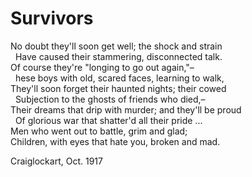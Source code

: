 # Survivors

No doubt they'll soon get well; the shock and strain  
&nbsp;&nbsp;Have caused their stammering, disconnected talk.  
Of course they're "longing to go out again,"–   
&nbsp;&nbsp;hese boys with old, scared faces, learning to walk,  
They'll soon forget their haunted nights; their cowed  
&nbsp;&nbsp;Subjection to the ghosts of friends who died,–   
Their dreams that drip with murder; and they'll be proud  
&nbsp;&nbsp;Of glorious war that shatter'd all their pride ...  
Men who went out to battle, grim and glad;  
Children, with eyes that hate you, broken and mad.  
  
Craiglockart, Oct. 1917
